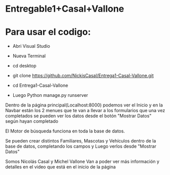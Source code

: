 # Entregable1+Casal+Vallone

# Para usar el codigo:

- Abri Visual Studio 

- Nueva Terminal

- cd desktop

- git clone https://github.com/NickisCasal/Entrega1-Casal-Vallone.git

- cd Entrega1-Casal-Vallone

- Luego Python manage.py runserver

Dentro de la página principal(Localhost:8000) podemos ver el Inicio y en la Navbar están los 2 menues que te van a llevar a los formularios
que una vez completados se pueden ver los datos desde el botón "Mostrar Datos" según hayan completado

El Motor de búsqueda funciona en toda la base de datos.

Se pueden crear distintos Familiares, Mascotas y Vehículos dentro de la base de datos, completando los campos
y Luego verlos desde "Mostrar Datos"

Somos Nicolás Casal y Michel Vallone
Van a poder ver más información y detalles en el video que está en el inicio de la página

